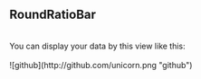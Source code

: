 <h2>RoundRatioBar</h2><br/>
     You can display your data by this view like this:<br/><br/>
     ![github](http://github.com/unicorn.png "github") 
     
